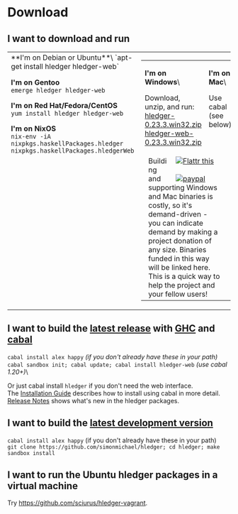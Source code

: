 # Download

## I want to download and run
<!-- <sub>(If the download is out of date or doesn't run on my system, I might troubleshoot or donate to fund improvements)</sub> -->

<table>
<tr valign="top">
<td width="50%">
**I'm on Debian or Ubuntu**\
`apt-get install hledger hledger-web`

**I'm on Gentoo**\
`emerge hledger hledger-web`

**I'm on Red Hat/Fedora/CentOS**\
`yum install hledger hledger-web`

**I'm on NixOS**\
`nix-env -iA nixpkgs.haskellPackages.hledger nixpkgs.haskellPackages.hledgerWeb`

<!--
**I'm on another GNU/Linux\<small>(or can run Linux binaries)</small>**
[hledger.linux-32.zip]()
[hledger-web.linux-32.zip]()
[hledger.linux-64.zip]()
[hledger-web.linux-64.zip]()
Use cabal
-->

</td>
<td width="50%">
 <table border=0 cellspacing=0 cellpadding=0>
 <tr valign=top>
 <td width="50%">

 **I'm on Windows**\
 <!-- [windows install guide](windows-install.html)\ -->
 Download, unzip, and run:\
 [hledger-0.23.3.win32.zip](http://hledger.org/downloads/hledger-0.23.3-windows-intel32.exe.zip)\
 [hledger-web-0.23.3.win32.zip](http://hledger.org/downloads/hledger-web-0.23.3-windows-intel32.exe.zip)

 </td>
 <td width="25%">

 **I'm on Mac**\
 <!-- [mac install guide](mac-install.html)\ -->
 <!-- [hledger.mac.zip]()\ -->
 <!-- [hledger-web.mac.zip]()\ -->
 Use cabal (see below)

 </td>
 </tr>
 <tr>
 <td colspan="2" style="padding-left:1em;padding-right:2em;">

 <div style="margin-left:1em; margin-right:1em; float:right;">
<a href="https://flattr.com/submit/auto?user_id=simonmichael&url=http%3A%2F%2Fhledger.org" target="_blank"><img src="//api.flattr.com/button/flattr-badge-large.png" alt="Flattr this" title="Flattr this" border="0"></a> <br>
<script data-gratipay-username="simonmichael" data-gratipay-widget="button" src="//grtp.co/v1.js"></script> <br>
<a href="https://www.paypal.com/cgi-bin/webscr?cmd=_s-xclick&hosted_button_id=5J33NLXYXCYAY"><img border=0 src="https://www.paypal.com/en_US/i/btn/x-click-but04.gif" alt="paypal"></a> <br>
 </div>
 Building and supporting Windows and Mac binaries is costly, so
 it's demand-driven - you can indicate demand by making a project
 donation of any size. Binaries funded in this way will be linked here.
 This is a quick way to help the project and your fellow users!

 </td>
 </tr>
 </table>
</td>
</tr>
</table>

## I want to build the [latest release](http://hackage.haskell.org/package/hledger) with [GHC](http://haskell.org/ghc) and [cabal](http://haskell.org/cabal/download.html)

`cabal install alex happy`    *(if you don't already have these in your path)*\
`cabal sandbox init; cabal update; cabal install hledger-web`    *(use cabal 1.20+)*\
<!-- [cabal install guide](cabal-install.html) -->

Or just cabal install `hledger` if you don't need the web interface.\
The [Installation Guide](installing.html) describes how to install using cabal in more detail.\
[Release Notes](release-notes.html) shows what's new in the hledger packages.

## I want to build the [latest development version](https://github.com/simonmichael/hledger/commits/master)

`cabal install alex happy`    (if you don't already have these in your path)\
`git clone https://github.com/simonmichael/hledger; cd hledger; make sandbox install`

## I want to run the Ubuntu hledger packages in a virtual machine

Try <https://github.com/sciurus/hledger-vagrant>.
